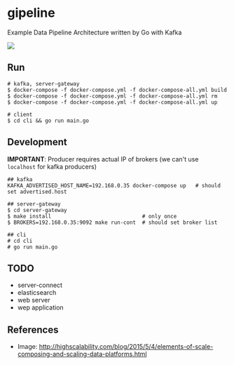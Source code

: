# gipeline

Example Data Pipeline Architecture written by Go with Kafka

![](http://benstopford.com/uploads/img/Slide41.png)

## Run
 
```
# kafka, server-gateway
$ docker-compose -f docker-compose.yml -f docker-compose-all.yml build
$ docker-compose -f docker-compose.yml -f docker-compose-all.yml rm 
$ docker-compose -f docker-compose.yml -f docker-compose-all.yml up 

# client
$ cd cli && go run main.go
```
 
## Development

**IMPORTANT**: Producer requires actual IP of brokers (we can't use `localhost` for kafka producers)

```
## kafka
KAFKA_ADVERTISED_HOST_NAME=192.168.0.35 docker-compose up   # should set advertised.host

## server-gateway
$ cd server-gateway
$ make install                             # only once
$ BROKERS=192.168.0.35:9092 make run-cont  # should set broker list

## cli
# cd cli
# go run main.go
```

## TODO

- server-connect
- elasticsearch
- web server
- wep application

## References

- Image: http://highscalability.com/blog/2015/5/4/elements-of-scale-composing-and-scaling-data-platforms.html